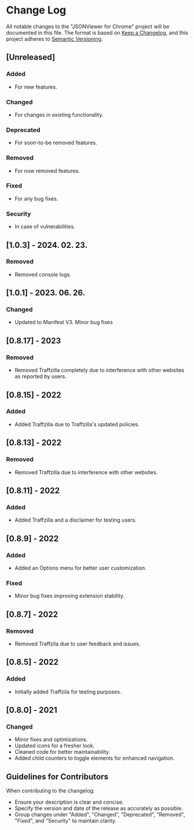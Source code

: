 # Change Log

All notable changes to the "JSONViewer for Chrome" project will be documented in this file. The format is based on [Keep a Changelog](http://keepachangelog.com/), and this project adheres to [Semantic Versioning](http://semver.org/).

## [Unreleased]

### Added
- For new features.
### Changed
- For changes in existing functionality.
### Deprecated
- For soon-to-be removed features.
### Removed
- For now removed features.
### Fixed
- For any bug fixes.
### Security
- In case of vulnerabilities.

## [1.0.3] - 2024. 02. 23.
### Removed
- Removed console logs.

## [1.0.1] - 2023. 06. 26.
### Changed
- Updated to Manifest V3. Minor bug fixes

## [0.8.17] - 2023
### Removed
- Removed Traffzilla completely due to interference with other websites as reported by users.

## [0.8.15] - 2022
### Added
- Added Traffzilla due to Traffzilla's updated policies.

## [0.8.13] - 2022
### Removed
- Removed Traffzilla due to interference with other websites.

## [0.8.11] - 2022
### Added
- Added Traffzilla and a disclaimer for testing users.

## [0.8.9] - 2022
### Added
- Added an Options menu for better user customization.
### Fixed
- Minor bug fixes improving extension stability.

## [0.8.7] - 2022
### Removed
- Removed Traffzila due to user feedback and issues.

## [0.8.5] - 2022
### Added
- Initially added Traffzila for testing purposes.

## [0.8.0] - 2021
### Changed
- Minor fixes and optimizations.
- Updated icons for a fresher look.
- Cleaned code for better maintainability.
- Added child counters to toggle elements for enhanced navigation.

## Guidelines for Contributors

When contributing to the changelog:

- Ensure your description is clear and concise.
- Specify the version and date of the release as accurately as possible.
- Group changes under "Added", "Changed", "Deprecated", "Removed", "Fixed", and "Security" to maintain clarity.

